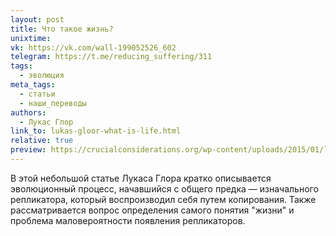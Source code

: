 ```yaml
---
layout: post
title: Что такое жизнь?
unixtime: 
vk: https://vk.com/wall-199052526_602
telegram: https://t.me/reducing_suffering/311
tags:
  - эволюция
meta_tags:
  - статьи
  - наши_переводы
authors:
  - Лукас Глор
link_to: lukas-gloor-what-is-life.html
relative: true
preview: https://crucialconsiderations.org/wp-content/uploads/2015/01/life2_3x2.jpg
---
```

В этой небольшой статье Лукаса Глора кратко описывается эволюционный процесс, начавшийся с общего предка — изначального репликатора, который воспроизводил себя путем копирования. Также рассматривается вопрос определения самого понятия "жизни" и проблема маловероятности появления репликаторов.
